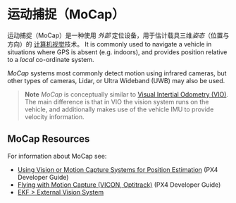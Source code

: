 # 运动捕捉（MoCap）

运动捕捉（MoCap）是一种使用 *外部* 定位设备，用于估计载具三维*姿态*（位置与方向）的 [计算机视觉](https://en.wikipedia.org/wiki/Computer_vision)技术。 It is commonly used to navigate a vehicle in situations where GPS is absent (e.g. indoors), and provides position relative to a *local* co-ordinate system.

*MoCap* systems most commonly detect motion using infrared cameras, but other types of cameras, Lidar, or Ultra Wideband (UWB) may also be used.


> **Note** *MoCap* is conceptually similar to [Visual Intertial Odometry (VIO)](../computer_vision/visual_inertial_odometry.md). The main difference is that in VIO the vision system runs on the vehicle, and additionally makes use of the vehicle IMU to provide velocity information.


## MoCap Resources

For information about MoCap see:
- [Using Vision or Motion Capture Systems for Position Estimation](https://dev.px4.io/master/en/ros/external_position_estimation.html) (PX4 Developer Guide) <!-- bring across info into user guide? -->
- [Flying with Motion Capture (VICON, Optitrack)](https://dev.px4.io/master/en/tutorials/motion-capture-vicon-optitrack.html) (PX4 Developer Guide)  <!-- bring across info into user guide? -->
- [EKF > External Vision System](../advanced_config/tuning_the_ecl_ekf.md#external-vision-system)



